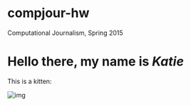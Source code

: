 # compjour-hw
Computational Journalism, Spring 2015

# Hello there, my name is _Katie_

This is a kitten: 

![img](http://placekitten.com/g/300/300)
